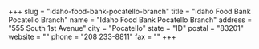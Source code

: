 +++
slug = "idaho-food-bank-pocatello-branch"
title = "Idaho Food Bank Pocatello Branch"
name = "Idaho Food Bank Pocatello Branch"
address = "555 South 1st Avenue"
city = "Pocatello"
state = "ID"
postal = "83201"
website = ""
phone = "208 233-8811"
fax = ""
+++
